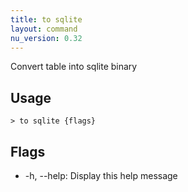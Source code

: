 ```yaml
---
title: to sqlite
layout: command
nu_version: 0.32
---
```

Convert table into sqlite binary

## Usage
```shell
> to sqlite {flags} 
 ```

## Flags
* -h, --help: Display this help message

